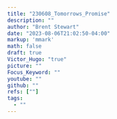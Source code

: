 ```yaml
---
title: "230608_Tomorrows_Promise"
description: ""
author: "Brent Stewart"
date: "2023-08-06T21:02:50-04:00"
markup: 'mmark'
math: false
draft: true
Victor_Hugo: "true"
picture: ""
Focus_Keyword: ""
youtube: ""
github: ""
refs: [""]
tags:
  - ""
---
```


